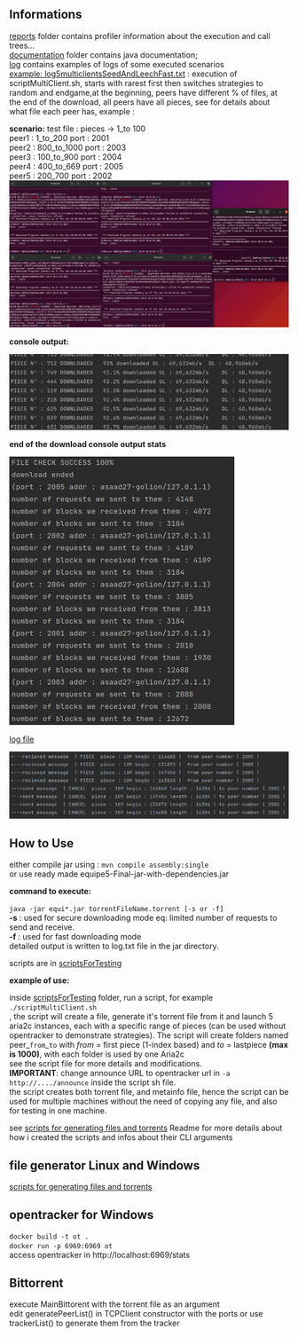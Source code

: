 ## Informations

[reports](/reports) folder contains profiler information about the execution and call trees... <br />
[documentation](/docs) folder contains java documentation; <br />
[log](/logs)  contains  examples of logs of some executed scenarios <br />
[example: log5multiclientsSeedAndLeechFast.txt](/logs/log5multiclientsSeedAndLeechFast.txt) : execution of scriptMultiClient.sh, starts with rarest first then switches strategies to random and endgame,at the beginning, peers have different % of files, at the end of the
download, all peers have all pieces, see for details about what file each peer has, example :  <br />

**scenario:** 
test file : pieces ->  1_to 100 <br />
peer1 : 1_to_200    port : 2001 <br />
peer2 : 800_to_1000 port : 2003 <br />
peer3 : 100_to_900  port : 2004 <br />
peer4 : 400_to_669  port : 2005 <br />
peer5 : 200_700     port : 2002 <br />
![img_1.png](logs/img_1.png)<br />

**console output:**<br />

![img_3.png](logs/img_3.png)<br />

**end of the download console output stats** <br />

![img_5.png](logs/img_5.png) <br />

[log file](/logs/log5multiclientsSeedAndLeechFast.txt) <br />

![img_4.png](logs/img_4.png)


## How to Use
either compile jar using : `mvn compile assembly:single` <br/>
or use ready made equipe5-Final-jar-with-dependencies.jar

**command to execute:**

`java -jar equi*.jar torrentFileName.torrent [-s or -f] `<br />
**-s** : used for secure downloading mode eq: limited number of requests to send and receive. <br />
**-f** : used for fast downloading mode <br />
detailed output is written to log.txt file in the jar directory. <br />

scripts are in [scriptsForTesting](/scriptsForTesting) <br />

**example of use:** <br />

inside [scriptsForTesting](/scriptsForTesting) folder, run  a script, for example `./scriptMultiClient.sh `
<br />, the script will create a file, generate it's torrent file from it and launch 5 aria2c instances, each with a specific range of pieces (can be used without opentracker to demonstrate strategies). The script will create
folders named peer_`from`_`to` with _from_ = first piece (1-index based) and _to_ = lastpiece **(max is 1000)**, with each folder is used by one Aria2c<br />
see the script file for more details and modifications. <br />
**IMPORTANT**: change announce URL to opentracker url in `-a http://..../announce` inside the script sh file. <br />
the script creates both torrent file, and metainfo file, hence the script can be used for multiple machines without the need of copying any file, and also for testing in one machine. <br />

see [scripts for generating files and torrents](/scripts) Readme for more details about how i created the scripts and infos about their CLI arguments


## file generator Linux and Windows
[scripts for generating files and torrents](/scripts) <br />

## opentracker for Windows

`docker build -t ot .` <br />
`docker run -p 6969:6969 ot` <br />
access opentracker in  http://localhost:6969/stats

## Bittorrent

execute MainBittorent with the torrent file as an argument <br />
edit generatePeerList() in TCPClient constructor with the ports
or use trackerList() to generate them from the tracker
